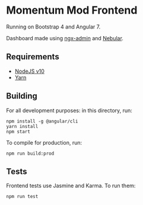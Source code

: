 # Momentum Mod Frontend

Running on Bootstrap 4 and Angular 7.

Dashboard made using [ngx-admin](https://github.com/akveo/ngx-admin) and [Nebular](https://github.com/akveo/nebular/blob/master/DEV_DOCS.md).

## Requirements
* [NodeJS v10](https://nodejs.org/en/download/)
* [Yarn](https://yarnpkg.com/en/)

## Building
For all development purposes: in this directory, run:

```
npm install -g @angular/cli
yarn install
npm start
```

To compile for production, run:
```
npm run build:prod
```

## Tests
Frontend tests use Jasmine and Karma. To run them:
```
npm run test
```